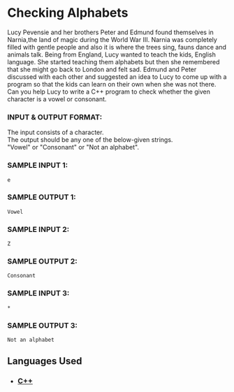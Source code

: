 # Checking Alphabets

Lucy Pevensie and her brothers Peter and Edmund found themselves in Narnia,the land of magic during the World War III. Narnia was completely filled with gentle people and also it is where the trees sing, fauns dance and animals talk. Being from England, Lucy wanted to teach the kids, English language. She started teaching them alphabets but then she remembered that she might go back to London and felt sad. Edmund and Peter discussed with each other and suggested an idea to Lucy to come up with a program so that the kids can learn on their own when she was not there. Can you help Lucy to write a C++ program to check whether the given character is a vowel or consonant.

### INPUT & OUTPUT FORMAT:

The input consists of a character. <br>
The output should be any one of the below-given strings. <br>
"Vowel" or "Consonant" or "Not an alphabet".

### SAMPLE INPUT 1:

```
e
```

### SAMPLE OUTPUT 1:

```
Vowel
```

### SAMPLE INPUT 2:

```
Z
```

### SAMPLE OUTPUT 2:

```
Consonant
```

### SAMPLE INPUT 3:

```
*
```

### SAMPLE OUTPUT 3:

```
Not an alphabet
```

## Languages Used

- ### [C++](question_01.cpp)
